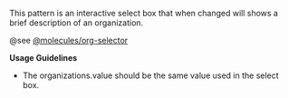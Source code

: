 This pattern is an interactive select box that when changed will shows a brief description of an organization.

@see [@molecules/org-selector](https://mayflower.digital.mass.gov/patternlab/?p=molecules-org-selector&view=c)

**Usage Guidelines**
- The organizations.value should be the same value used in the select box.

